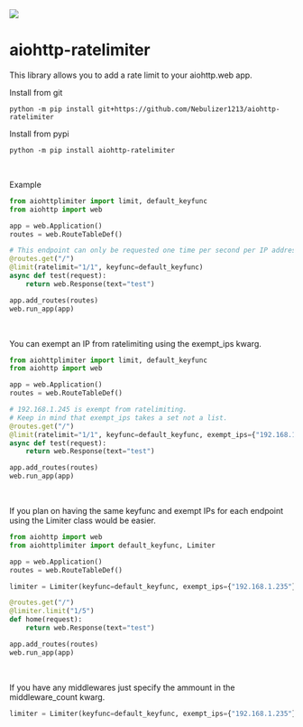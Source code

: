 <a href="https://jgltechnologies.com/discord">
<img src="https://discord.com/api/guilds/844418702430175272/embed.png">
</a>

# aiohttp-ratelimiter

This library allows you to add a rate limit to your aiohttp.web app.


Install from git
```
python -m pip install git+https://github.com/Nebulizer1213/aiohttp-ratelimiter
```

Install from pypi
```
python -m pip install aiohttp-ratelimiter
```

<br>


Example

```python
from aiohttplimiter import limit, default_keyfunc
from aiohttp import web

app = web.Application()
routes = web.RouteTableDef()

# This endpoint can only be requested one time per second per IP address.
@routes.get("/")
@limit(ratelimit="1/1", keyfunc=default_keyfunc)
async def test(request):
    return web.Response(text="test")

app.add_routes(routes)
web.run_app(app)
```

<br>

You can exempt an IP from ratelimiting using the exempt_ips kwarg.

```python
from aiohttplimiter import limit, default_keyfunc
from aiohttp import web

app = web.Application()
routes = web.RouteTableDef()

# 192.168.1.245 is exempt from ratelimiting.
# Keep in mind that exempt_ips takes a set not a list.
@routes.get("/")
@limit(ratelimit="1/1", keyfunc=default_keyfunc, exempt_ips={"192.168.1.245"})
async def test(request):
    return web.Response(text="test")

app.add_routes(routes)
web.run_app(app)
```

<br>

If you plan on having the same keyfunc and exempt IPs for each endpoint using the Limiter class would be easier.

```python
from aiohttp import web
from aiohttplimiter import default_keyfunc, Limiter

app = web.Application()
routes = web.RouteTableDef()

limiter = Limiter(keyfunc=default_keyfunc, exempt_ips={"192.168.1.235"})

@routes.get("/")
@limiter.limit("1/5")
def home(request):
    return web.Response(text="test")

app.add_routes(routes)
web.run_app(app)
```

<br>

If you have any middlewares just specify the ammount in the middleware_count kwarg.

```python
limiter = Limiter(keyfunc=default_keyfunc, exempt_ips={"192.168.1.235"}, middleware_count=1)
```



